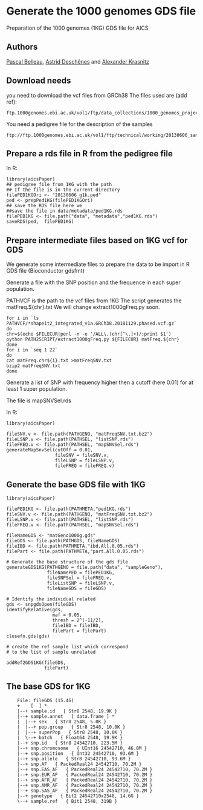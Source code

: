 # Generate the 1000 genomes GDS file #

Preparation of the 1000 genomes (1KG) GDS file for AICS

## Authors ##

[Pascal Belleau](http://ca.linkedin.com/in/pascalbelleau "Pascal Belleau"),
[Astrid Desch&ecirc;nes](http://ca.linkedin.com/in/astriddeschenes "Astrid Desch&ecirc;nes") and
[Alexander Krasnitz](https://www.cshl.edu/research/faculty-staff/alexander-krasnitz/ "Alexander Krasnitz")

## Download needs ##

you need to download the vcf files from GRCh38
The files used are (add ref):

    ftp.1000genomes.ebi.ac.uk/vol1/ftp/data_collections/1000_genomes_project/release/20181203_biallelic_SNV/ALL.chr*.shapeit2_integrated_v1a.GRCh38.20181129.phased.vcf.gz*


You need a pedigree file for the description of the samples

    ftp://ftp.1000genomes.ebi.ac.uk/vol1/ftp/technical/working/20130606_sample_info/20130606_g1k.ped

## Prepare a rds file in R from the pedigree file ##

In R:

    library(aicsPaper)
    ## pedigree file from 1KG with the path
    ## If the file is in the current directory
    filePED1KGOri <- "20130606_g1k.ped"
    ped <- prepPed1KG(filePED1KGOri)
    ## save the RDS file here we 
    ##save the file in data/metadata/ped1KG.rds
    filePED1KG <- file.path("data", "metadata","ped1KG.rds")
    saveRDS(ped,  filePED1KG)
    


## Prepare intermediate files based on 1KG vcf for GDS

We generate some intermediate files to prepare the data to be import in R GDS file (Bioconductor gdsfmt)

Generate a file with the SNP position and the frequence in each super population.

PATHVCF is the path to the vcf files from 1KG
The script generates the matFreq.${chr}.txt
We will change extract1000gFreq.py soon.

    
    for i in `ls PATHVCF/*shapeit2_integrated_v1a.GRCh38.20181129.phased.vcf.gz`
    do
    chr=$(echo $FILECUR|perl -n -e '/ALL\.(chr[^\.]+)/;print $1')
    python PATH2SCRIPT/extract1000gFreq.py ${FILECUR} matFreq.${chr}
    done
    for i in `seq 1 22`
    do
    cat matFreq.chr${i}.txt >matFreqSNV.txt
    bzip2 matFreqSNV.txt
    done


Generate a list of SNP with frequency higher then a cutoff (here 0.01) for at least 1 super population.

The file is mapSNVSel.rds

In R:

    library(aicsPaper)

    fileSNV.v <- file.path(PATHGENO, "matFreqSNV.txt.bz2")
    fileLSNP.v <- file.path(PATHSEL, "listSNP.rds")
    fileFREQ.v <- file.path(PATHSEL, "mapSNVSel.rds")
    generateMapSnvSel(cutOff = 0.01,
                      fileSNV = fileSNV.v,
                      fileLSNP = fileLSNP.v,
                      fileFREQ = fileFREQ.v)



## Generate the base GDS file with 1KG

    library(aicsPaper)
    
    filePED1KG <- file.path(PATHMETA,"ped1KG.rds")
    fileSNV.v <- file.path(PATHGENO, "matFreqSNV.txt.bz2")
    fileLSNP.v <- file.path(PATHSEL, "listSNP.rds")
    fileFREQ.v <- file.path(PATHSEL, "mapSNVSel.rds")
    
    fileNameGDS <- "matGeno1000g.gds"
    fileGDS <- file.path(PATHGDS, fileNameGDS)
    fileIBD <- file.path(PATHMETA,"ibd.All.0.05.rds")
    filePart <- file.path(PATHMETA,"part.All.0.05.rds")
    
    # Generate the base structure of the gds file
    generateGDS1KG(PATHGENO = file.path("data", "sampleGeno"),
                   fileNamePED = filePED1KG,
                   fileSNPSel = fileFREQ.v,
                   fileListSNP = fileLSNP.v,
                   fileNameGDS = fileGDS)
    
    # Identify the individual related
    gds <- snpgdsOpen(fileGDS)
    identifyRelative(gds,
                     maf = 0.05,
                     thresh = 2^(-11/2),
                     fileIBD = fileIBD,
                     filePart = filePart)
    closefn.gds(gds)
    
    # create the ref sample list which correspond
    # to the list of sample unrelated
    
    addRef2GDS1KG(fileGDS,
                  filePart)

    
## The base GDS for 1KG
    
        File: fileGDS (15.4G)
        +    [  ] *
        |--+ sample.id   { Str8 2548, 19.9K }
        |--+ sample.annot   [ data.frame ] *
        |  |--+ sex   { Str8 2548, 5.0K }
        |  |--+ pop.group   { Str8 2548, 10.0K }
        |  |--+ superPop   { Str8 2548, 10.0K }
        |  \--+ batch   { Float64 2548, 19.9K }
        |--+ snp.id   { Str8 24542710, 223.5M }
        |--+ snp.chromosome   { UInt16 24542710, 46.8M }
        |--+ snp.position   { Int32 24542710, 93.6M }
        |--+ snp.allele   { Str8 24542710, 93.6M }
        |--+ snp.AF   { PackedReal24 24542710, 70.2M }
        |--+ snp.EAS_AF   { PackedReal24 24542710, 70.2M }
        |--+ snp.EUR_AF   { PackedReal24 24542710, 70.2M }
        |--+ snp.AFR_AF   { PackedReal24 24542710, 70.2M }
        |--+ snp.AMR_AF   { PackedReal24 24542710, 70.2M }
        |--+ snp.SAS_AF   { PackedReal24 24542710, 70.2M }
        |--+ genotype   { Bit2 24542710x2548, 14.6G }
        \--+ sample.ref   { Bit1 2548, 319B }
    
